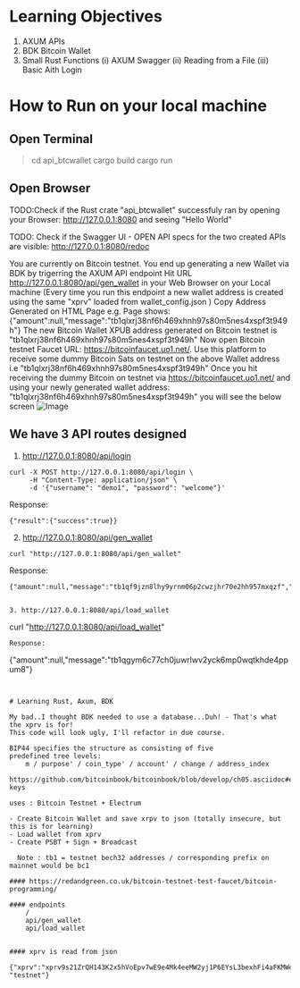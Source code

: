 # Learning Objectives
1. AXUM APIs
2. BDK Bitcoin Wallet
3. Small Rust Functions
    (i) AXUM Swagger
    (ii) Reading from a File
    (iii) Basic Aith Login

# How to Run on your local machine

## Open Terminal 
> cd api_btcwallet 
> cargo build
> cargo run

## Open Browser

TODO:Check if the Rust crate "api_btcwallet" successfuly ran by opening your Browser: http://127.0.0.1:8080 and seeing "Hello World"

TODO: Check if the Swagger UI - OPEN API specs for the two created APIs are visible: http://127.0.0.1:8080/redoc

You are currently on Bitcoin testnet. You end up generating a new Wallet via BDK by trigerring the AXUM API endpoint
Hit URL http://127.0.0.1:8080/api/gen_wallet in your Web Browser on your Local machine (Every time you run this endpoint a new wallet address is created using the same "xprv" loaded from wallet_config.json )
Copy Address Generated on HTML Page 
e.g. Page shows: {"amount":null,"message":"tb1qlxrj38nf6h469xhnh97s80m5nes4xspf3t949h"}
The new Bitcoin Wallet XPUB address generated on Bitcoin testnet is "tb1qlxrj38nf6h469xhnh97s80m5nes4xspf3t949h"
Now open Bitcoin testnet Faucet URL: https://bitcoinfaucet.uo1.net/. Use this platform to receive some dummy Bitcoin Sats on testnet on the above Wallet address i.e "tb1qlxrj38nf6h469xhnh97s80m5nes4xspf3t949h"
Once you hit receiving the dummy Bitcoin on testnet via https://bitcoinfaucet.uo1.net/ and using your newly generated wallet address: "tb1qlxrj38nf6h469xhnh97s80m5nes4xspf3t949h" you will see the below screen
![Image](/api_btcwallet/SuccessfulReceiveDummyBitcoinOnTestnet.png)


## We have 3 API routes designed

1. http://127.0.0.1:8080/api/login
```
curl -X POST http://127.0.0.1:8080/api/login \
     -H "Content-Type: application/json" \
     -d '{"username": "demo1", "password": "welcome"}'
```
Response:
``` 
{"result":{"success":true}}
```

2. http://127.0.0.1:8080/api/gen_wallet
```
curl "http://127.0.0.1:8080/api/gen_wallet"
```
Response:
```
{"amount":null,"message":"tb1qf9jzn8lhy9yrnm06p2cwzjhr70e2hh957mxqzf","xprv":"tprv8ZgxMBicQKsPdq5jcapJibW4rBwjKn6bdtgHXR4Fj8zPbzH2X82ivPfot44yq1Mj5GTHfH1inGDMUWUpXk1r23q1KyesPmHiA4T74jmokFV"}


3. http://127.0.0.1:8080/api/load_wallet
```
curl "http://127.0.0.1:8080/api/load_wallet"
```
Response:
```
{"amount":null,"message":"tb1qgym6c77ch0juwrlwv2yck6mp0wqtkhde4ppum8"}
```


# Learning Rust, Axum, BDK

My bad..I thought BDK needed to use a database...Duh! - That's what the xprv is for!
This code will look ugly, I'll refactor in due course.

BIP44 specifies the structure as consisting of five
predefined tree levels:
    m / purpose' / coin_type' / account' / change / address_index

https://github.com/bitcoinbook/bitcoinbook/blob/develop/ch05.asciidoc#extended-keys

uses : Bitcoin Testnet + Electrum

- Create Bitcoin Wallet and save xrpv to json (totally insecure, but this is for learning)
- Load wallet from xprv
- Create PSBT + Sign + Broadcast

  Note : tb1 = testnet bech32 addresses / corresponding prefix on mainnet would be bc1

#### https://redandgreen.co.uk/bitcoin-testnet-test-faucet/bitcoin-programming/

#### endpoints
    /
    api/gen_wallet
    api/load_wallet


#### xprv is read from json
    {"xprv":"xprv9s21ZrQH143K2x5hVoEpv7wE9e4Mk4eeMW2yj1P6EYsL3bexhFi4aFKMWeWw5p7u3kGtZonxoX3EPp3oQtBsxSmWqw6TcTq6ttNt44QhXDs","network": "testnet"}
